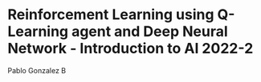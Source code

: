 # Reinforcement Learning using Q-Learning agent and Deep Neural Network - Introduction to AI 2022-2
Pablo Gonzalez B
